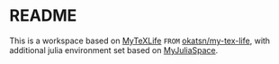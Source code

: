 # README
This is a workspace based on [MyTeXLife](https://github.com/okatsn/MyTeXLife) `FROM` [okatsn/my-tex-life](https://hub.docker.com/repository/docker/okatsn/my-tex-life/general), with additional julia environment set based on [MyJuliaSpace](https://github.com/okatsn/MyJuliaSpace).

